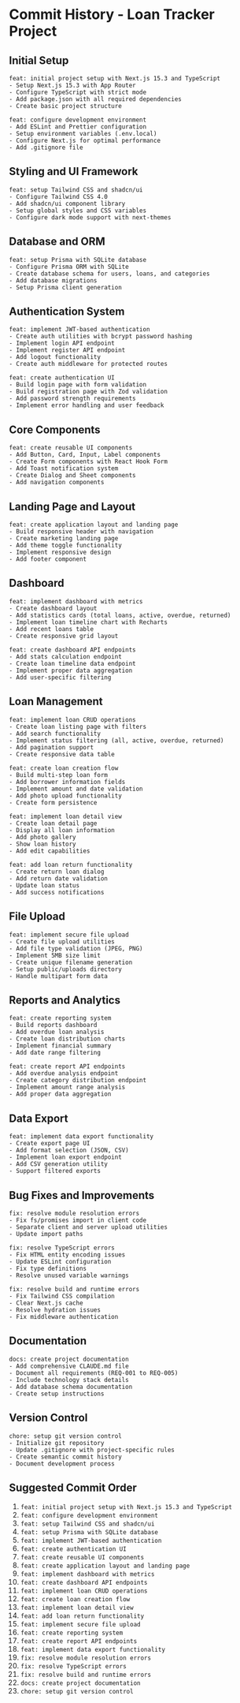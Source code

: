 # Commit History - Loan Tracker Project

## Initial Setup
```
feat: initial project setup with Next.js 15.3 and TypeScript
- Setup Next.js 15.3 with App Router
- Configure TypeScript with strict mode
- Add package.json with all required dependencies
- Create basic project structure

feat: configure development environment
- Add ESLint and Prettier configuration
- Setup environment variables (.env.local)
- Configure Next.js for optimal performance
- Add .gitignore file
```

## Styling and UI Framework
```
feat: setup Tailwind CSS and shadcn/ui
- Configure Tailwind CSS 4.0
- Add shadcn/ui component library
- Setup global styles and CSS variables
- Configure dark mode support with next-themes
```

## Database and ORM
```
feat: setup Prisma with SQLite database
- Configure Prisma ORM with SQLite
- Create database schema for users, loans, and categories
- Add database migrations
- Setup Prisma client generation
```

## Authentication System
```
feat: implement JWT-based authentication
- Create auth utilities with bcrypt password hashing
- Implement login API endpoint
- Implement register API endpoint
- Add logout functionality
- Create auth middleware for protected routes

feat: create authentication UI
- Build login page with form validation
- Build registration page with Zod validation
- Add password strength requirements
- Implement error handling and user feedback
```

## Core Components
```
feat: create reusable UI components
- Add Button, Card, Input, Label components
- Create Form components with React Hook Form
- Add Toast notification system
- Create Dialog and Sheet components
- Add navigation components
```

## Landing Page and Layout
```
feat: create application layout and landing page
- Build responsive header with navigation
- Create marketing landing page
- Add theme toggle functionality
- Implement responsive design
- Add footer component
```

## Dashboard
```
feat: implement dashboard with metrics
- Create dashboard layout
- Add statistics cards (total loans, active, overdue, returned)
- Implement loan timeline chart with Recharts
- Add recent loans table
- Create responsive grid layout

feat: create dashboard API endpoints
- Add stats calculation endpoint
- Create loan timeline data endpoint
- Implement proper data aggregation
- Add user-specific filtering
```

## Loan Management
```
feat: implement loan CRUD operations
- Create loan listing page with filters
- Add search functionality
- Implement status filtering (all, active, overdue, returned)
- Add pagination support
- Create responsive data table

feat: create loan creation flow
- Build multi-step loan form
- Add borrower information fields
- Implement amount and date validation
- Add photo upload functionality
- Create form persistence

feat: implement loan detail view
- Create loan detail page
- Display all loan information
- Add photo gallery
- Show loan history
- Add edit capabilities

feat: add loan return functionality
- Create return loan dialog
- Add return date validation
- Update loan status
- Add success notifications
```

## File Upload
```
feat: implement secure file upload
- Create file upload utilities
- Add file type validation (JPEG, PNG)
- Implement 5MB size limit
- Create unique filename generation
- Setup public/uploads directory
- Handle multipart form data
```

## Reports and Analytics
```
feat: create reporting system
- Build reports dashboard
- Add overdue loan analysis
- Create loan distribution charts
- Implement financial summary
- Add date range filtering

feat: create report API endpoints
- Add overdue analysis endpoint
- Create category distribution endpoint
- Implement amount range analysis
- Add proper data aggregation
```

## Data Export
```
feat: implement data export functionality
- Create export page UI
- Add format selection (JSON, CSV)
- Implement loan export endpoint
- Add CSV generation utility
- Support filtered exports
```

## Bug Fixes and Improvements
```
fix: resolve module resolution errors
- Fix fs/promises import in client code
- Separate client and server upload utilities
- Update import paths

fix: resolve TypeScript errors
- Fix HTML entity encoding issues
- Update ESLint configuration
- Fix type definitions
- Resolve unused variable warnings

fix: resolve build and runtime errors
- Fix Tailwind CSS compilation
- Clear Next.js cache
- Resolve hydration issues
- Fix middleware authentication
```

## Documentation
```
docs: create project documentation
- Add comprehensive CLAUDE.md file
- Document all requirements (REQ-001 to REQ-005)
- Include technology stack details
- Add database schema documentation
- Create setup instructions
```

## Version Control
```
chore: setup git version control
- Initialize git repository
- Update .gitignore with project-specific rules
- Create semantic commit history
- Document development process
```

## Suggested Commit Order

1. `feat: initial project setup with Next.js 15.3 and TypeScript`
2. `feat: configure development environment`
3. `feat: setup Tailwind CSS and shadcn/ui`
4. `feat: setup Prisma with SQLite database`
5. `feat: implement JWT-based authentication`
6. `feat: create authentication UI`
7. `feat: create reusable UI components`
8. `feat: create application layout and landing page`
9. `feat: implement dashboard with metrics`
10. `feat: create dashboard API endpoints`
11. `feat: implement loan CRUD operations`
12. `feat: create loan creation flow`
13. `feat: implement loan detail view`
14. `feat: add loan return functionality`
15. `feat: implement secure file upload`
16. `feat: create reporting system`
17. `feat: create report API endpoints`
18. `feat: implement data export functionality`
19. `fix: resolve module resolution errors`
20. `fix: resolve TypeScript errors`
21. `fix: resolve build and runtime errors`
22. `docs: create project documentation`
23. `chore: setup git version control`